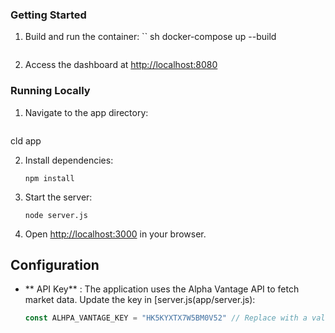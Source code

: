   ### Getting Started

1. Build and run the container:
     `` sh 
    docker-compose up --build
    ```

  2. Access the dashboard at [http://localhost:8080](http://localhost:8080)

  ### Running Locally

1. Navigate to the app directory:
    ```
cld app

 2. Install dependencies: 
    ```
    npm install
    ```

 3. Start the server:
    ```
    node server.js
    ```

  4. Open [http://localhost:3000](http://localhost:3000) in your browser.

## Configuration

  - ** API Key** : The application uses the Alpha Vantage API to fetch market data. Update the key in [server.js(app/server.js): 
    ```js
    const ALHPA_VANTAGE_KEY = "HK5KYXTX7W5BM0V52" // Replace with a valid key
    ```
</html>